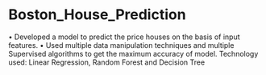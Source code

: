 # Boston_House_Prediction
• Developed a model to predict the price houses on the basis of input features. • Used multiple data manipulation techniques and multiple Supervised algorithms to get the maximum accuracy of model.  Technology used: Linear Regression, Random Forest and Decision Tree 
